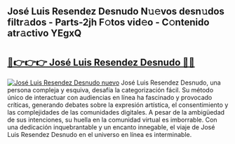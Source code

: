 ## José Luis Resendez Desnudo N𝚞𝚎vos desn𝚞dos filtr𝚊dos - Parts-2jh F𝚘tos vid𝚎o - C𝚘ntenido atr𝚊ctivo YEgxQ

# <h2><a href="http://mb1frdz.tromn.icu/?c=Jos%c3%a9+Luis+Resendez+Desnudo">🔗👉👉👉 José Luis Resendez Desnudo 🔗🔗</a></h2>

[![José Luis Resendez Desnudo nuevo](https://i.imgur.com/pEAQMta.gif)](http://mb1frdz.tromn.icu/?c=Jos%c3%a9+Luis+Resendez+Desnudo)
José Luis Resendez Desnudo, una persona compleja y esquiva, desafía la categorización fácil. Su método único de interactuar con audiencias en línea ha fascinado y provocado críticas, generando debates sobre la expresión artística, el consentimiento y las complejidades de las comunidades digitales. A pesar de la ambigüedad de sus intenciones, su huella en la comunidad virtual es imborrable. Con una dedicación inquebrantable y un encanto innegable, el viaje de José Luis Resendez Desnudo en el universo en línea es interminable.
